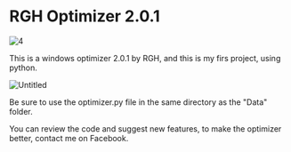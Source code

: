 # RGH Optimizer 2.0.1

![4](https://user-images.githubusercontent.com/108760398/177418015-95617961-7733-44a5-8abb-a86a994d4643.png)

This is a windows optimizer 2.0.1 by RGH, and this is my firs project, using python.

![Untitled](https://user-images.githubusercontent.com/108760398/177415745-ad1e85f5-cb85-43b2-a881-2447bb1e5e17.png)

Be sure to use the optimizer.py file in the same directory as the "Data" folder.

You can review the code and suggest new features, to make the optimizer better, contact me on Facebook.

